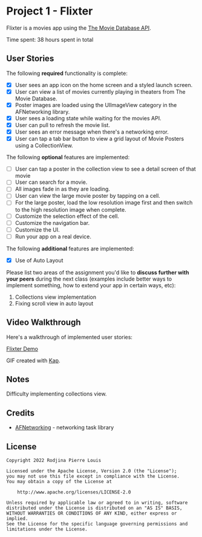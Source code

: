 # Project 1 - Flixter

Flixter is a movies app using the [The Movie Database API](http://docs.themoviedb.apiary.io/#).

Time spent: 38 hours spent in total

## User Stories

The following **required** functionality is complete:

- [x] User sees an app icon on the home screen and a styled launch screen.
- [x] User can view a list of movies currently playing in theaters from The Movie Database.
- [x] Poster images are loaded using the UIImageView category in the AFNetworking library.
- [x] User sees a loading state while waiting for the movies API.
- [x] User can pull to refresh the movie list.
- [x] User sees an error message when there's a networking error.
- [x] User can tap a tab bar button to view a grid layout of Movie Posters using a CollectionView.

The following **optional** features are implemented:

- [ ] User can tap a poster in the collection view to see a detail screen of that movie
- [ ] User can search for a movie.
- [ ] All images fade in as they are loading.
- [ ] User can view the large movie poster by tapping on a cell.
- [ ] For the large poster, load the low resolution image first and then switch to the high resolution image when complete.
- [ ] Customize the selection effect of the cell.
- [ ] Customize the navigation bar.
- [ ] Customize the UI.
- [ ] Run your app on a real device.

The following **additional** features are implemented:

- [x] Use of Auto Layout 

Please list two areas of the assignment you'd like to **discuss further with your peers** during the next class (examples include better ways to implement something, how to extend your app in certain ways, etc):

1. Collections view implementation
2. Fixing scroll view in auto layout

## Video Walkthrough

Here's a walkthrough of implemented user stories:

[Flixter Demo](https://submissions.us-east-1.linodeobjects.com/metau_ios/Q-rScK9c.gif)

GIF created with [Kap](https://getkap.co/).

## Notes

Difficulty implementing collections view.

## Credits

- [AFNetworking](https://github.com/AFNetworking/AFNetworking) - networking task library

## License

    Copyright 2022 Rodjina Pierre Louis

    Licensed under the Apache License, Version 2.0 (the "License");
    you may not use this file except in compliance with the License.
    You may obtain a copy of the License at

        http://www.apache.org/licenses/LICENSE-2.0

    Unless required by applicable law or agreed to in writing, software
    distributed under the License is distributed on an "AS IS" BASIS,
    WITHOUT WARRANTIES OR CONDITIONS OF ANY KIND, either express or implied.
    See the License for the specific language governing permissions and
    limitations under the License.

